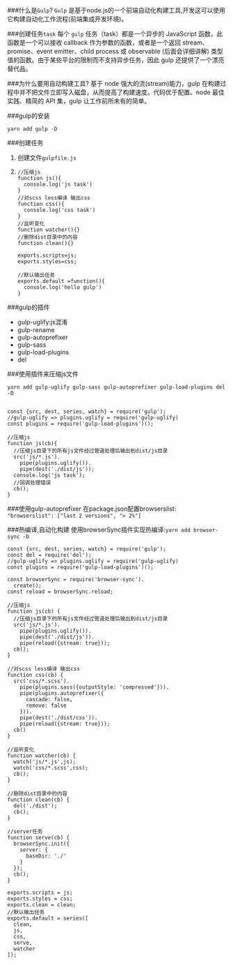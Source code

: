 ###什么是`Gulp`?
`Gulp` 是基于node.js的一个前端自动化构建工具,开发这可以使用它构建自动化工作流程(前端集成开发环境)。


###创建任务`task`
每个 `gulp` 任务（task）都是一个异步的 JavaScript 函数，此函数是一个可以接收 callback 作为参数的函数，或者是一个返回 stream、promise、event emitter、child process 或 observable (后面会详细讲解) 类型值的函数。由于某些平台的限制而不支持异步任务，因此 gulp 还提供了一个漂亮 替代品。

###为什么要用自动构建工具?
基于 node 强大的流(stream)能力，gulp 在构建过程中并不把文件立即写入磁盘，从而提高了构建速度。代码优于配置、node 最佳实践、精简的 API 集，gulp 让工作前所未有的简单。

###gulp的安装

    yarn add gulp -D
    
###创建任务
   1. 创建文件`gulpfile.js`
   2.     
          //压缩js
          function js(){
            console.log('js task')
          }
          //对scss less编译 输出css
          function css(){
            console.log('css task')
          }
          //监听变化
          function watcher(){}
          //删除dist目录中的内容
          function clean(){}
          
          exports.scripts=js;
          exports.styles=css;
          
          //默认输出任务
          exports.default =function(){
            console.log('hello gulp')
          }

###gulp的插件
   + gulp-uglify:js混淆
   + gulp-rename
   + gulp-autoprefixer
   + gulp-sass
   + gulp-load-plugins
   + del
         
###使用插件来压缩js文件
    
    yarn add gulp-uglify gulp-sass gulp-autoprefixer gulp-load-plugins del -D
    
    
    const {src, dest, series, watch} = require('gulp');
    //gulp-uglify => plugins.uglify = require('gulp-uglify)
    const plugins = require('gulp-load-plugins')();
    
    //压缩js
    function js(cb){
      //压缩js目录下的所有js文件经过管道处理后输出到dist/js目录
      src('js/*.js').
        pipe(plugins.uglify()).
        pipe(dest('./dist/js'));
      console.log('js task');
      //回调处理错误
      cb();
    }

###使用gulp-autoprefixer
在package.json配置browserslist:`  "browserslist": ["last 2 versions", "> 2%"]`

###热编译,自动化构建
使用browserSync插件实现热编译:`yarn add browser-sync -D`
    
    const {src, dest, series, watch} = require('gulp');
    const del = require('del');
    //gulp-uglify => plugins.uglify = require('gulp-uglify)
    const plugins = require('gulp-load-plugins')();
    
    const browserSync = require('browser-sync').
      create();
    const reload = browserSync.reload;
    
    //压缩js
    function js(cb) {
      //压缩js目录下的所有js文件经过管道处理后输出到dist/js目录
      src('js/*.js').
        pipe(plugins.uglify()).
        pipe(dest('./dist/js')).
        pipe(reload({stream: true}));
      cb();
    }
    
    //对scss less编译 输出css
    function css(cb) {
      src('css/*.scss').
        pipe(plugins.sass({outputStyle: 'compressed'})).
        pipe(plugins.autoprefixer({
          cascade: false,
          remove: false
        })).
        pipe(dest('./dist/css')).
        pipe(reload({stream: true}));
      cb()
    }
    
    //监听变化
    function watcher(cb) {
      watch('js/*.js',js);
      watch('css/*.scss',css);
      cb();
    }
    
    //删除dist目录中的内容
    function clean(cb) {
      del('./dist');
      cb();
    }
    
    //server任务
    function serve(cb) {
      browserSync.init({
        server: {
          baseDir: './'
        }
      });
      cb();
    }
    
    exports.scripts = js;
    exports.styles = css;
    exports.clean = clean;
    //默认输出任务
    exports.default = series([
      clean,
      js,
      css,
      serve,
      watcher
    ]);


    

    
    
